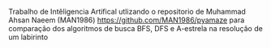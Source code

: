 Trabalho de Intêligencia Artifical utlizando o repositorio de Muhammad Ahsan Naeem (MAN1986) https://github.com/MAN1986/pyamaze para comparação dos algoritmos de busca BFS, DFS e A-estrela na resolução de um labirinto
